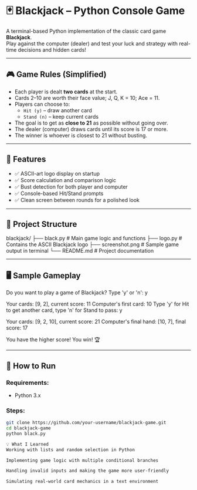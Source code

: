# 🃏 Blackjack – Python Console Game

A terminal-based Python implementation of the classic card game **Blackjack**.  
Play against the computer (dealer) and test your luck and strategy with real-time decisions and hidden cards!

---

## 🎮 Game Rules (Simplified)

- Each player is dealt **two cards** at the start.
- Cards 2–10 are worth their face value; J, Q, K = 10; Ace = 11.
- Players can choose to:
  - `Hit (y)` – draw another card
  - `Stand (n)` – keep current cards
- The goal is to get as **close to 21** as possible without going over.
- The dealer (computer) draws cards until its score is 17 or more.
- The winner is whoever is closest to 21 without busting.

---

## 🧾 Features

- ✅ ASCII-art logo display on startup  
- ✅ Score calculation and comparison logic  
- ✅ Bust detection for both player and computer  
- ✅ Console-based Hit/Stand prompts  
- ✅ Clean screen between rounds for a polished look

---

## 📂 Project Structure
blackjack/
├── black.py # Main game logic and functions
├── logo.py # Contains the ASCII Blackjack logo
├── screenshot.png # Sample game output in terminal
└── README.md # Project documentation

---

## 🖥️ Sample Gameplay

Do you want to play a game of Blackjack? Type 'y' or 'n': y

Your cards: [9, 2], current score: 11
Computer's first card: 10
Type 'y' for Hit to get another card, type 'n' for Stand to pass: y

Your cards: [9, 2, 10], current score: 21
Computer's final hand: [10, 7], final score: 17

You have the higher score! You win! 🏆

---

## 🚀 How to Run

### Requirements:
- Python 3.x

### Steps:
```bash
git clone https://github.com/your-username/blackjack-game.git
cd blackjack-game
python black.py

💡 What I Learned
Working with lists and random selection in Python

Implementing game logic with multiple conditional branches

Handling invalid inputs and making the game more user-friendly

Simulating real-world card mechanics in a text environment


